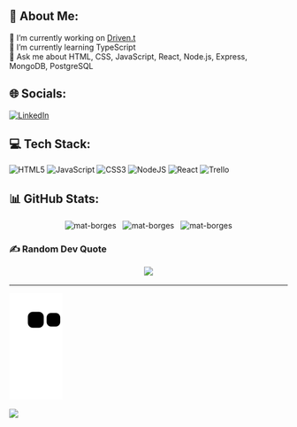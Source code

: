 ## 💫 About Me:
🔭 I’m currently working on [Driven.t](https://github.com/mat-borges/drivent_calstech)<br>🌱 I’m currently learning TypeScript<br>💬 Ask me about HTML, CSS, JavaScript, React, Node.js, Express, MongoDB, PostgreSQL


## 🌐 Socials:
[![LinkedIn](https://img.shields.io/badge/LinkedIn-%230077B5.svg?logo=linkedin&logoColor=white)](https://linkedin.com/in/mat-borges) 

## 💻 Tech Stack:
![HTML5](https://img.shields.io/badge/html5-%23E34F26.svg?style=for-the-badge&logo=html5&logoColor=white) ![JavaScript](https://img.shields.io/badge/javascript-%23323330.svg?style=for-the-badge&logo=javascript&logoColor=%23F7DF1E) ![CSS3](https://img.shields.io/badge/css3-%231572B6.svg?style=for-the-badge&logo=css3&logoColor=white) ![NodeJS](https://img.shields.io/badge/node.js-6DA55F?style=for-the-badge&logo=node.js&logoColor=white) ![React](https://img.shields.io/badge/react-%2320232a.svg?style=for-the-badge&logo=react&logoColor=%2361DAFB) ![Trello](https://img.shields.io/badge/Trello-%23026AA7.svg?style=for-the-badge&logo=Trello&logoColor=white)
## 📊 GitHub Stats:
<div align="center">
   <img height="100em" align="center" src="https://github-readme-stats.vercel.app/api/top-langs/?username=mat-borges&theme=dracula&hide_border=false&include_all_commits=false&count_private=false&layout=compact" alt="mat-borges" />
  &nbsp;
  <img height="110em" align="center" src="https://github-readme-stats.vercel.app/api?username=mat-borges&theme=dracula&hide_border=false&include_all_commits=false&count_private=false" alt="mat-borges" />
  &nbsp;
  <img height="100em" align="center" src="https://github-readme-streak-stats.herokuapp.com/?user=mat-borges&theme=dracula&hide_border=false" alt="mat-borges" />
</div>

### ✍️ Random Dev Quote
<div align="center">
<img width="500em" src="https://quotes-github-readme.vercel.app/api?type=horizontal&theme=tokyonight" />
</div>

---
![mateus snake svg](https://github.com/mat-borges/mat-borges/blob/output/github-contribution-grid-snake.svg)

[![](https://visitcount.itsvg.in/api?id=mat-borges&icon=2&color=4)](https://visitcount.itsvg.in)


